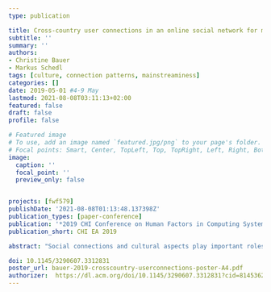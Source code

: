 ```yaml
---
type: publication

title: Cross-country user connections in an online social network for music
subtitle: ''
summary: ''
authors:
- Christine Bauer
- Markus Schedl
tags: [culture, connection patterns, mainstreaminess]
categories: []
date: 2019-05-01 #4-9 May
lastmod: 2021-08-08T03:11:13+02:00
featured: false
draft: false
profile: false

# Featured image
# To use, add an image named `featured.jpg/png` to your page's folder.
# Focal points: Smart, Center, TopLeft, Top, TopRight, Left, Right, BottomLeft, Bottom, BottomRight.
image:
  caption: ''
  focal_point: ''
  preview_only: false


projects: [fwf579]
publishDate: '2021-08-08T01:13:48.137398Z'
publication_types: [paper-conference]
publication: '*2019 CHI Conference on Human Factors in Computing Systems*'
publication_short: CHI EA 2019

abstract: "Social connections and cultural aspects play important roles in shaping an individual's preferences. For instance, people tend to select friends with similar music preferences. Furthermore, preferences and friending are influenced by cultural aspects. Recommender systems may benefit from these phenomena by using knowledge about the nature of social ties to better tailor recommendations to an individual. Focusing on the specifities of music preferences, we study user connections on Last.fm---an online social network for music. We identify those countries whose users are mainly connected within the same country, and those countries that are characterized by cross-country user connections. Strong cross-country connection pairs are typically characterized by similar cultural, historic, or linguistic backgrounds, or geographic proximity. The United States, the United Kingdom, and Russia are identified as countries having a large relative amount of user connections from other countries. Our results contribute to understanding the complexity of social ties and how they are reflected in connection behavior, and are a promising source for advancements of personalized systems."

doi: 10.1145/3290607.3312831
poster_url: bauer-2019-crosscountry-userconnections-poster-A4.pdf
authorizer:  https://dl.acm.org/doi/10.1145/3290607.3312831?cid=81453628934
---
```

